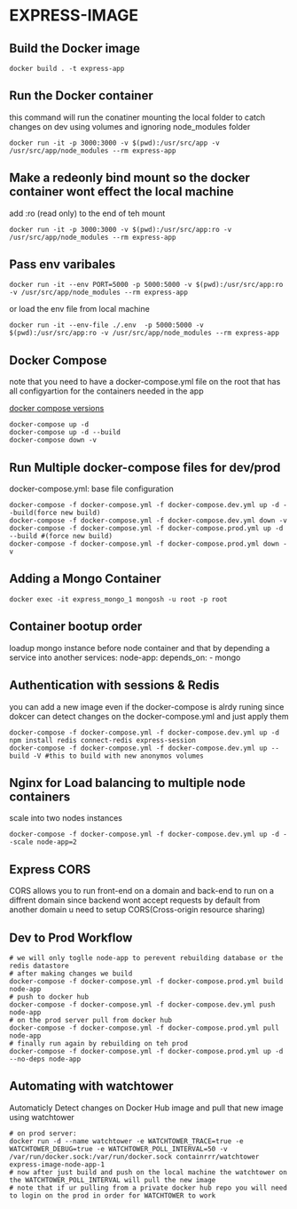 # EXPRESS-IMAGE

## Build the Docker image

```shell
docker build . -t express-app
```

## Run the Docker container

this command will run the conatiner mounting the local folder to catch changes on dev using volumes and ignoring node_modules folder

```shell
docker run -it -p 3000:3000 -v $(pwd):/usr/src/app -v /usr/src/app/node_modules --rm express-app
```

## Make a redeonly bind mount so the docker container wont effect the local machine

add :ro (read only) to the end of teh mount

```shell
docker run -it -p 3000:3000 -v $(pwd):/usr/src/app:ro -v /usr/src/app/node_modules --rm express-app
```

## Pass env varibales

```shell
docker run -it --env PORT=5000 -p 5000:5000 -v $(pwd):/usr/src/app:ro -v /usr/src/app/node_modules --rm express-app
```

or load the env file from local machine

```shell
docker run -it --env-file ./.env  -p 5000:5000 -v $(pwd):/usr/src/app:ro -v /usr/src/app/node_modules --rm express-app 
```

## Docker Compose

note that you need to have a docker-compose.yml file on the root that has all configyartion for the containers needed in the app

[docker compose versions](https://docs.docker.com/compose/compose-file/compose-versioning/)

```shell
docker-compose up -d
docker-compose up -d --build
docker-compose down -v
```

## Run Multiple docker-compose files for dev/prod

docker-compose.yml: base file configuration

```shell
docker-compose -f docker-compose.yml -f docker-compose.dev.yml up -d --build(force new build)
docker-compose -f docker-compose.yml -f docker-compose.dev.yml down -v
docker-compose -f docker-compose.yml -f docker-compose.prod.yml up -d --build #(force new build)
docker-compose -f docker-compose.yml -f docker-compose.prod.yml down -v
```

## Adding a Mongo Container

```shell
docker exec -it express_mongo_1 mongosh -u root -p root
```

## Container bootup order

loadup mongo instance before node container and that by depending a service into another
services:
  node-app:
    depends_on:
      - mongo

## Authentication with sessions & Redis

you can add a new image even if the docker-compose is alrdy runing since dokcer can detect changes on the docker-compose.yml and just apply them

```shell
docker-compose -f docker-compose.yml -f docker-compose.dev.yml up -d
npm install redis connect-redis express-session
docker-compose -f docker-compose.yml -f docker-compose.dev.yml up --build -V #this to build with new anonymos volumes
```

## Nginx for Load balancing to multiple node containers

scale into two nodes instances

```shell
docker-compose -f docker-compose.yml -f docker-compose.dev.yml up -d --scale node-app=2
```

## Express CORS

CORS allows you to run front-end on a domain and back-end to run on a diffrent domain
since backend wont accept requests by default from another domain u need to setup CORS(Cross-origin resource sharing)

## Dev to Prod Workflow

```shell
# we will only toglle node-app to perevent rebuilding database or the redis datastore 
# after making changes we build
docker-compose -f docker-compose.yml -f docker-compose.prod.yml build node-app
# push to docker hub
docker-compose -f docker-compose.yml -f docker-compose.dev.yml push node-app  
# on the prod server pull from docker hub
docker-compose -f docker-compose.yml -f docker-compose.prod.yml pull node-app
# finally run again by rebuilding on teh prod
docker-compose -f docker-compose.yml -f docker-compose.prod.yml up -d --no-deps node-app
```

## Automating with watchtower

Automaticly Detect changes on Docker Hub image and pull that new image using watchtower

```shell
# on prod server:
docker run -d --name watchtower -e WATCHTOWER_TRACE=true -e WATCHTOWER_DEBUG=true -e WATCHTOWER_POLL_INTERVAL=50 -v /var/run/docker.sock:/var/run/docker.sock containrrr/watchtower express-image-node-app-1
# now after just build and push on the local machine the watchtower on the WATCHTOWER_POLL_INTERVAL will pull the new image
# note that if ur pulling from a private docker hub repo you will need to login on the prod in order for WATCHTOWER to work
```
